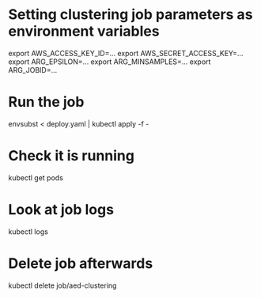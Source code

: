 # Setting clustering job parameters as environment variables
export AWS_ACCESS_KEY_ID=...
export AWS_SECRET_ACCESS_KEY=...
export ARG_EPSILON=...
export ARG_MINSAMPLES=...
export ARG_JOBID=...
# Run the job
envsubst < deploy.yaml | kubectl apply -f -
# Check it is running
kubectl get pods
# Look at job logs
kubectl logs <POD NAME>
# Delete job afterwards
kubectl delete job/aed-clustering
